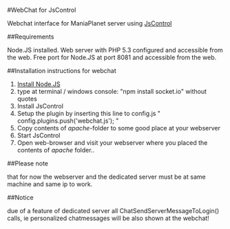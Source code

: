 #WebChat for JsControl

Webchat interface for ManiaPlanet server using [JsControl](https://github.com/Tgys/JsControl)

##Requirements

Node.JS installed.
Web server with PHP 5.3 configured and accessible from the web.
Free port for Node.JS at port 8081 and accessible from the web.

##Installation instructions for webchat

1. [Install Node.JS](http://nodejs.org/)
2. type at terminal / windows console: "npm install socket.io" without quotes
3. Install JsControl
4. Setup the plugin by inserting this line to config.js
    " config.plugins.push('webchat.js'); "
5. Copy contents of *apache*-folder to some good place at your webserver 
6. Start JsControl
7. Open web-browser and visit your webserver where you placed the contents of *apache* folder..

##Please note

that for now the webserver and the dedicated server must be at same machine and same ip to work.

##Notice

due of a feature of dedicated server all ChatSendServerMessageToLogin() calls, ie personalized chatmessages will be also shown at the webchat!
